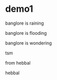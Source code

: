 # demo1

banglore is raining


banglore is flooding


banglore is wondering


tsm



from  hebbal

hebbal